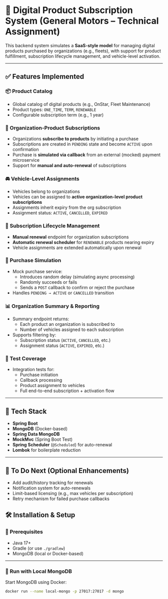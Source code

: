 # 🚗 Digital Product Subscription System (General Motors – Technical Assignment)

This backend system simulates a **SaaS-style model** for managing digital products purchased by organizations (e.g., fleets), with support for product fulfillment, subscription lifecycle management, and vehicle-level activation.

---

## ✅ Features Implemented

### 📦 Product Catalog
- Global catalog of digital products (e.g., OnStar, Fleet Maintenance)
- Product types: `ONE_TIME`, `TERM`, `RENEWABLE`
- Configurable subscription term (e.g., 1 year)

### 🏢 Organization-Product Subscriptions
- Organizations **subscribe to products** by initiating a purchase
- Subscriptions are created in `PENDING` state and become `ACTIVE` upon confirmation
- Purchase is **simulated via callback** from an external (mocked) payment microservice
- Support for **manual and auto-renewal** of subscriptions

### 🚘 Vehicle-Level Assignments
- Vehicles belong to organizations
- Vehicles can be assigned to **active organization-level product subscriptions**
- Assignments inherit expiry from the org subscription
- Assignment status: `ACTIVE`, `CANCELLED`, `EXPIRED`

### 🔁 Subscription Lifecycle Management
- **Manual renewal** endpoint for organization subscriptions
- **Automatic renewal scheduler** for `RENEWABLE` products nearing expiry
- Vehicle assignments are extended automatically upon renewal

### 🛒 Purchase Simulation
- Mock purchase service:
    - Introduces random delay (simulating async processing)
    - Randomly succeeds or fails
    - Sends a `POST` callback to confirm or reject the purchase
- Handles `PENDING → ACTIVE` or `CANCELLED` transition

### 📊 Organization Summary & Reporting
- Summary endpoint returns:
    - Each product an organization is subscribed to
    - Number of vehicles assigned to each subscription
- Supports filtering by:
    - Subscription status (`ACTIVE`, `CANCELLED`, etc.)
    - Assignment status (`ACTIVE`, `EXPIRED`, etc.)

### 🧪 Test Coverage
- Integration tests for:
    - Purchase initiation
    - Callback processing
    - Product assignment to vehicles
    - Full end-to-end subscription + activation flow

---

## 🔧 Tech Stack

- **Spring Boot**
- **MongoDB** (Docker-based)
- **Spring Data MongoDB**
- **MockMvc** (Spring Boot Test)
- **Spring Scheduler** (`@Scheduled`) for auto-renewal
- **Lombok** for boilerplate reduction

---

## 🚀 To Do Next (Optional Enhancements)

- Add audit/history tracking for renewals
- Notification system for auto-renewals
- Limit-based licensing (e.g., max vehicles per subscription)
- Retry mechanism for failed purchase callbacks

## 🛠️ Installation & Setup

### 🔧 Prerequisites
- Java 17+
- Gradle (or use `./gradlew`)
- MongoDB (local or Docker-based)

---

### 🚀 Run with Local MongoDB

Start MongoDB using Docker:

```bash
docker run --name local-mongo -p 27017:27017 -d mongo




